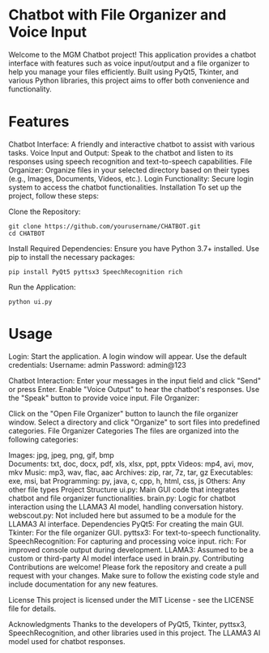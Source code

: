 # Chatbot with File Organizer and Voice Input
Welcome to the MGM Chatbot project! This application provides a chatbot interface with features such as voice input/output and a file organizer to help you manage your files efficiently. Built using PyQt5, Tkinter, and various Python libraries, this project aims to offer both convenience and functionality.

# Features
Chatbot Interface: A friendly and interactive chatbot to assist with various tasks.
Voice Input and Output: Speak to the chatbot and listen to its responses using speech recognition and text-to-speech capabilities.
File Organizer: Organize files in your selected directory based on their types (e.g., Images, Documents, Videos, etc.).
Login Functionality: Secure login system to access the chatbot functionalities.
Installation
To set up the project, follow these steps:

Clone the Repository:
```
git clone https://github.com/yourusername/CHATBOT.git
cd CHATBOT
```
Install Required Dependencies:
Ensure you have Python 3.7+ installed. Use pip to install the necessary packages:

```
pip install PyQt5 pyttsx3 SpeechRecognition rich
```
Run the Application:
```
python ui.py
```

# Usage

Login: Start the application. A login window will appear. Use the default credentials:
Username: admin
Password: admin@123

Chatbot Interaction:
Enter your messages in the input field and click "Send" or press Enter.
Enable "Voice Output" to hear the chatbot's responses.
Use the "Speak" button to provide voice input.
File Organizer:

Click on the "Open File Organizer" button to launch the file organizer window.
Select a directory and click "Organize" to sort files into predefined categories.
File Organizer Categories
The files are organized into the following categories:

Images: jpg, jpeg, png, gif, bmp <br>
Documents: txt, doc, docx, pdf, xls, xlsx, ppt, pptx
Videos: mp4, avi, mov, mkv
Music: mp3, wav, flac, aac
Archives: zip, rar, 7z, tar, gz
Executables: exe, msi, bat
Programming: py, java, c, cpp, h, html, css, js
Others: Any other file types
Project Structure
ui.py: Main GUI code that integrates chatbot and file organizer functionalities.
brain.py: Logic for chatbot interaction using the LLAMA3 AI model, handling conversation history.
webscout.py: Not included here but assumed to be a module for the LLAMA3 AI interface.
Dependencies
PyQt5: For creating the main GUI.
Tkinter: For the file organizer GUI.
pyttsx3: For text-to-speech functionality.
SpeechRecognition: For capturing and processing voice input.
rich: For improved console output during development.
LLAMA3: Assumed to be a custom or third-party AI model interface used in brain.py.
Contributing
Contributions are welcome! Please fork the repository and create a pull request with your changes. Make sure to follow the existing code style and include documentation for any new features.

License
This project is licensed under the MIT License - see the LICENSE file for details.

Acknowledgments
Thanks to the developers of PyQt5, Tkinter, pyttsx3, SpeechRecognition, and other libraries used in this project.
The LLAMA3 AI model used for chatbot responses.
